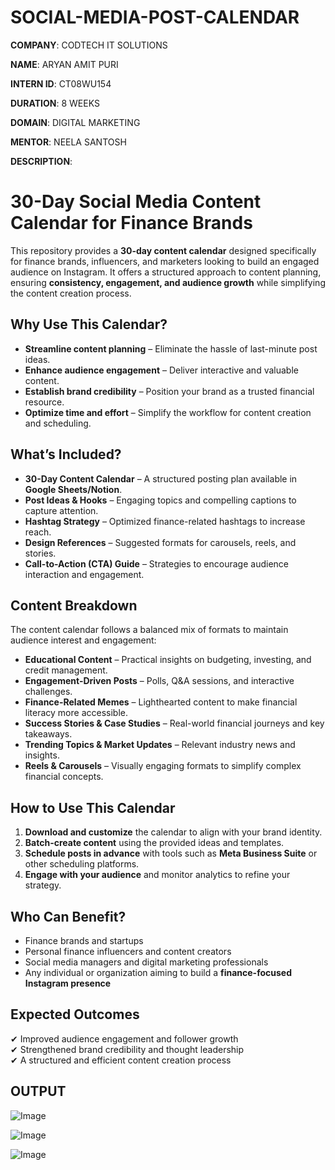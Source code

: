 # SOCIAL-MEDIA-POST-CALENDAR

**COMPANY**: CODTECH IT SOLUTIONS

**NAME**: ARYAN AMIT PURI

**INTERN ID**: CT08WU154

**DURATION**: 8 WEEKS

**DOMAIN**: DIGITAL MARKETING

**MENTOR**: NEELA SANTOSH

**DESCRIPTION**:
# 30-Day Social Media Content Calendar for Finance Brands 

This repository provides a **30-day content calendar** designed specifically for finance brands, influencers, and marketers looking to build an engaged audience on Instagram. It offers a structured approach to content planning, ensuring **consistency, engagement, and audience growth** while simplifying the content creation process.  

##  Why Use This Calendar?  
- **Streamline content planning** – Eliminate the hassle of last-minute post ideas.  
- **Enhance audience engagement** – Deliver interactive and valuable content.  
- **Establish brand credibility** – Position your brand as a trusted financial resource.  
- **Optimize time and effort** – Simplify the workflow for content creation and scheduling.  

##  What’s Included?  
- **30-Day Content Calendar** – A structured posting plan available in **Google Sheets/Notion**.  
- **Post Ideas & Hooks** – Engaging topics and compelling captions to capture attention.  
- **Hashtag Strategy** – Optimized finance-related hashtags to increase reach.  
- **Design References** – Suggested formats for carousels, reels, and stories.  
- **Call-to-Action (CTA) Guide** – Strategies to encourage audience interaction and engagement.  

##  Content Breakdown  
The content calendar follows a balanced mix of formats to maintain audience interest and engagement:  

- **Educational Content** – Practical insights on budgeting, investing, and credit management.  
- **Engagement-Driven Posts** – Polls, Q&A sessions, and interactive challenges.  
- **Finance-Related Memes** – Lighthearted content to make financial literacy more accessible.  
- **Success Stories & Case Studies** – Real-world financial journeys and key takeaways.  
- **Trending Topics & Market Updates** – Relevant industry news and insights.  
- **Reels & Carousels** – Visually engaging formats to simplify complex financial concepts.  

##  How to Use This Calendar  
1. **Download and customize** the calendar to align with your brand identity.  
2. **Batch-create content** using the provided ideas and templates.  
3. **Schedule posts in advance** with tools such as **Meta Business Suite** or other scheduling platforms.  
4. **Engage with your audience** and monitor analytics to refine your strategy.  

##  Who Can Benefit?  
- Finance brands and startups  
- Personal finance influencers and content creators  
- Social media managers and digital marketing professionals  
- Any individual or organization aiming to build a **finance-focused Instagram presence**  

##  Expected Outcomes  
✔ Improved audience engagement and follower growth  
✔ Strengthened brand credibility and thought leadership  
✔ A structured and efficient content creation process  

## OUTPUT

![Image](https://github.com/user-attachments/assets/6ca24aab-9a46-49ec-add0-1079d1daa502)

![Image](https://github.com/user-attachments/assets/895e3640-5379-420b-b41e-5185c43bb86a)

![Image](https://github.com/user-attachments/assets/21215dc9-f605-44cd-bc47-54d9d17d132e)

